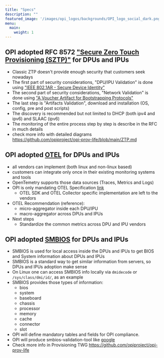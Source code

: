 ```yaml
---
title: "Specs"
description: ""
featured_image: '/images/opi_logos/backgrounds/OPI_logo_social_dark.png'
menu:
  main:
    weight: 1
---
```


## OPI adopted RFC 8572 ["Secure Zero Touch Provisioning (SZTP)"](https://www.rfc-editor.org/rfc/pdfrfc/rfc8572.txt.pdf) for DPUs and IPUs

* Classic ZTP doesn't provide enough security that customers seek nowadays
* The first part of security considerations, "DPU/IPU Validation" is done using ["IEEE 802.1AR - Secure Device Identity"](https://ieeexplore.ieee.org/stamp/stamp.jsp?tp=&arnumber=8423794)
* The second part of security considerations, "Network Validation" is done using ["A Voucher Artifact for Bootstrapping Protocols"](https://www.rfc-editor.org/rfc/pdfrfc/rfc8366.txt.pdf)
* The last step is "Artifacts Validation", download and installation (OS, config, pre and post scripts)
* The discovery is recommended but not limited to DHCP (both ipv4 and ipv6) and SLAAC (ipv6)
* The monitoring of the entire process step by step is describe in the RFC in much details
* check more info with detailed diagrams <https://github.com/opiproject/opi-prov-life/blob/main/ZTP.md>

## OPI adopted [OTEL](https://opentelemetry.io/) for DPUs and IPUs

* all vendors can implement (both linux and non-linux based)
* customers can integrate only once in their existing monitoring systems and tools
* OpenTemetry supports those data sources (Traces, Metrics and Logs)
* OPI is only mandating OTEL Specification [link](https://github.com/open-telemetry/opentelemetry-specification)
  * OTEL SDK and OTEL Collector specific implementation are left to the vendors
* OTEL Recommendation (reference):
  * micro-aggregator inside each DPU/IPU
  * macro-aggregator across DPUs and IPUs
* Next steps
  * Standardize the common metrics across DPU and IPU vendors

## OPI adopted [SMBIOS](https://www.dmtf.org/standards/smbios) for DPUs and IPUs

* SMBIOS is used for local access inside the DPUs and IPUs to get BIOS and System information about DPUs and IPUs
* SMBIOS is a standard way to get similar information from servers, so DPUs and IPUs adoption make sense
* On Linux one can access SMBIOS info locally via `dmidecode` or `/sys/class/dmi/id/`, as an example
* SMBIOS provides those types of information:
  * bios
  * system
  * baseboard
  * chassis
  * processor
  * memory
  * cache
  * connector
  * slot
* OPI will define mandatory tables and fields for OPI compliance.
* OPI will produce smbios-validation-tool like [google](https://github.com/google/smbios-validation-tool)
* Check more info in Provisioning TWG <https://github.com/opiproject/opi-prov-life>

